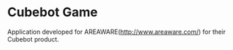 Cubebot Game
=======

Application developed for AREAWARE(http://www.areaware.com/) for their Cubebot product.

